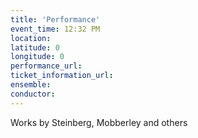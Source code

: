 ```yaml
---
title: 'Performance'
event_time: 12:32 PM
location: 
latitude: 0
longitude: 0
performance_url: 
ticket_information_url: 
ensemble: 
conductor: 
---
```

<p>Works by Steinberg, Mobberley and others</p>